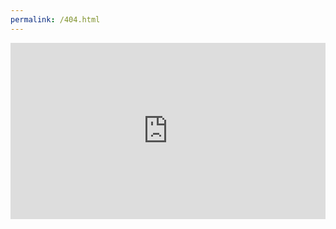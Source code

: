 ```yaml
---
permalink: /404.html
---
```


<div style="width:100%;height:0;padding-bottom:56%;position:relative;"><iframe src="https://giphy.com/embed/hv5AEBpH3ZyNoRnABG" width="100%" height="100%" style="position:absolute" frameBorder="0" class="giphy-embed" allowFullScreen></iframe></div>
